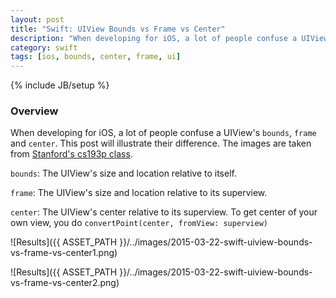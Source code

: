 ```yaml
---
layout: post
title: "Swift: UIView Bounds vs Frame vs Center"
description: "When developing for iOS, a lot of people confuse a UIView's `bounds`, `frame` and `center`. This post will illustrate their difference. The images are taken from [Stanford's cs193p class](http://web.stanford.edu/class/cs193p/cgi-bin/drupal/)."
category: swift
tags: [ios, bounds, center, frame, ui]
---
```

{% include JB/setup %}

<!-- Overview -->
<h3>Overview</h3>

When developing for iOS, a lot of people confuse a UIView's `bounds`, `frame` and `center`. This post will illustrate their difference. The images are taken from [Stanford's cs193p class](http://web.stanford.edu/class/cs193p/cgi-bin/drupal/).

`bounds`: The UIView's size and location relative to itself.

`frame`: The UIView's size and location relative to its superview.

`center`: The UIView's center relative to its superview. To get center of your own view, you do `convertPoint(center, fromView: superview)`

![Results]({{ ASSET_PATH }}/../images/2015-03-22-swift-uiview-bounds-vs-frame-vs-center1.png)

![Results]({{ ASSET_PATH }}/../images/2015-03-22-swift-uiview-bounds-vs-frame-vs-center2.png)